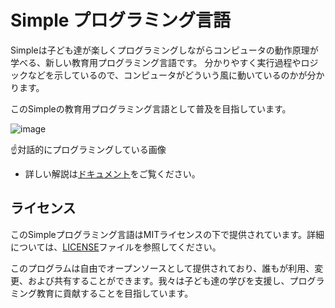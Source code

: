 # Simple プログラミング言語
Simpleは子ども達が楽しくプログラミングしながらコンピュータの動作原理が学べる、新しい教育用プログラミング言語です。
分かりやすく実行過程やロジックなどを示しているので、コンピュータがどういう風に動いているのかが分かります。

このSimpleの教育用プログラミング言語として普及を目指しています。

![image](https://github.com/KajizukaTaichi/Simple-Programing-Language/assets/122075081/ac25ed32-a61b-473f-98d8-b11e7fbbfe10)


☝対話的にプログラミングしている画像

- 詳しい解説は[ドキュメント](https://github.com/KajizukaTaichi/Simple-Programing-Language/wiki/ドキュメント)をご覧ください。
## ライセンス
このSimpleプログラミング言語はMITライセンスの下で提供されています。詳細については、[LICENSE](LICENSE)ファイルを参照してください。
 
このプログラムは自由でオープンソースとして提供されており、誰もが利用、変更、および共有することができます。我々は子ども達の学びを支援し、プログラミング教育に貢献することを目指しています。
